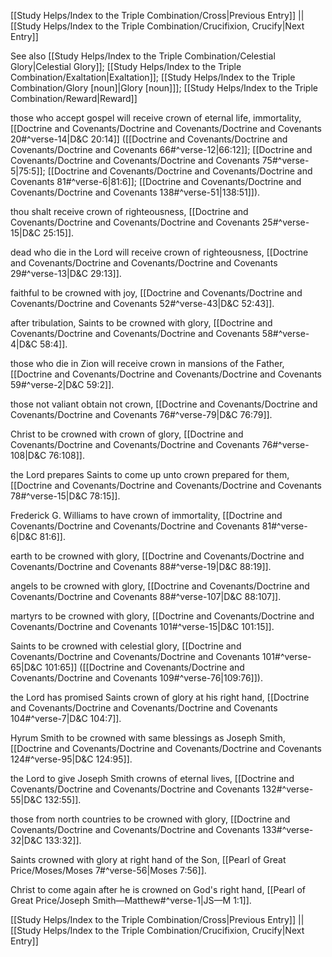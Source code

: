 [[Study Helps/Index to the Triple Combination/Cross|Previous Entry]]  ||  [[Study Helps/Index to the Triple Combination/Crucifixion, Crucify|Next Entry]]

 See also [[Study Helps/Index to the Triple Combination/Celestial Glory|Celestial Glory]]; [[Study Helps/Index to the Triple Combination/Exaltation|Exaltation]]; [[Study Helps/Index to the Triple Combination/Glory [noun]|Glory [noun]]]; [[Study Helps/Index to the Triple Combination/Reward|Reward]]

 those who accept gospel will receive crown of eternal life, immortality, [[Doctrine and Covenants/Doctrine and Covenants/Doctrine and Covenants 20#^verse-14|D&C 20:14]] ([[Doctrine and Covenants/Doctrine and Covenants/Doctrine and Covenants 66#^verse-12|66:12]]; [[Doctrine and Covenants/Doctrine and Covenants/Doctrine and Covenants 75#^verse-5|75:5]]; [[Doctrine and Covenants/Doctrine and Covenants/Doctrine and Covenants 81#^verse-6|81:6]]; [[Doctrine and Covenants/Doctrine and Covenants/Doctrine and Covenants 138#^verse-51|138:51]]).

 thou shalt receive crown of righteousness, [[Doctrine and Covenants/Doctrine and Covenants/Doctrine and Covenants 25#^verse-15|D&C 25:15]].

 dead who die in the Lord will receive crown of righteousness, [[Doctrine and Covenants/Doctrine and Covenants/Doctrine and Covenants 29#^verse-13|D&C 29:13]].

 faithful to be crowned with joy, [[Doctrine and Covenants/Doctrine and Covenants/Doctrine and Covenants 52#^verse-43|D&C 52:43]].

 after tribulation, Saints to be crowned with glory, [[Doctrine and Covenants/Doctrine and Covenants/Doctrine and Covenants 58#^verse-4|D&C 58:4]].

 those who die in Zion will receive crown in mansions of the Father, [[Doctrine and Covenants/Doctrine and Covenants/Doctrine and Covenants 59#^verse-2|D&C 59:2]].

 those not valiant obtain not crown, [[Doctrine and Covenants/Doctrine and Covenants/Doctrine and Covenants 76#^verse-79|D&C 76:79]].

 Christ to be crowned with crown of glory, [[Doctrine and Covenants/Doctrine and Covenants/Doctrine and Covenants 76#^verse-108|D&C 76:108]].

 the Lord prepares Saints to come up unto crown prepared for them, [[Doctrine and Covenants/Doctrine and Covenants/Doctrine and Covenants 78#^verse-15|D&C 78:15]].

 Frederick G. Williams to have crown of immortality, [[Doctrine and Covenants/Doctrine and Covenants/Doctrine and Covenants 81#^verse-6|D&C 81:6]].

 earth to be crowned with glory, [[Doctrine and Covenants/Doctrine and Covenants/Doctrine and Covenants 88#^verse-19|D&C 88:19]].

 angels to be crowned with glory, [[Doctrine and Covenants/Doctrine and Covenants/Doctrine and Covenants 88#^verse-107|D&C 88:107]].

 martyrs to be crowned with glory, [[Doctrine and Covenants/Doctrine and Covenants/Doctrine and Covenants 101#^verse-15|D&C 101:15]].

 Saints to be crowned with celestial glory, [[Doctrine and Covenants/Doctrine and Covenants/Doctrine and Covenants 101#^verse-65|D&C 101:65]] ([[Doctrine and Covenants/Doctrine and Covenants/Doctrine and Covenants 109#^verse-76|109:76]]).

 the Lord has promised Saints crown of glory at his right hand, [[Doctrine and Covenants/Doctrine and Covenants/Doctrine and Covenants 104#^verse-7|D&C 104:7]].

 Hyrum Smith to be crowned with same blessings as Joseph Smith, [[Doctrine and Covenants/Doctrine and Covenants/Doctrine and Covenants 124#^verse-95|D&C 124:95]].

 the Lord to give Joseph Smith crowns of eternal lives, [[Doctrine and Covenants/Doctrine and Covenants/Doctrine and Covenants 132#^verse-55|D&C 132:55]].

 those from north countries to be crowned with glory, [[Doctrine and Covenants/Doctrine and Covenants/Doctrine and Covenants 133#^verse-32|D&C 133:32]].

 Saints crowned with glory at right hand of the Son, [[Pearl of Great Price/Moses/Moses 7#^verse-56|Moses 7:56]].

 Christ to come again after he is crowned on God's right hand, [[Pearl of Great Price/Joseph Smith—Matthew#^verse-1|JS—M 1:1]].

[[Study Helps/Index to the Triple Combination/Cross|Previous Entry]]  ||  [[Study Helps/Index to the Triple Combination/Crucifixion, Crucify|Next Entry]]